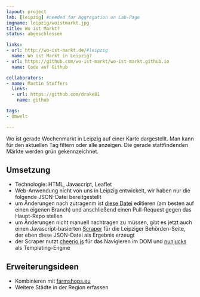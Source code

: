 ```yaml
---
layout: project
lab: [leipzig] #needed for Aggregation on Lab-Page
imgname: leipzig/woistmarkt.jpg
title: Wo ist Markt?
status: abgeschlossen

links:
- url: http://wo-ist-markt.de/#leipzig
  name: Wo ist Markt in Leipzig?
- url: https://github.com/wo-ist-markt/wo-ist-markt.github.io
  name: Code auf Github

collaborators:
- name: Martin Stoffers
  links:
  - url: https://github.com/drake81
    name: github

tags:
- Umwelt

---
```


Wo ist gerade Wochenmarkt in Leipzig auf einer Karte dargestellt. Man kann für den aktuellen Tag filtern oder alle anzeigen. Die gerade stattfindenden Märkte werden grün gekennzeichnet.


## Umsetzung
 * Technologie: HTML, Javascript, Leaflet
 * Web-Anwendung nicht von uns in Leipzig entwickelt, wir haben nur die folgende JSON-Datei bereitgestellt
 * um Änderungen nach zutragenm ist [diese Datei](https://github.com/CodeforLeipzig/wo-ist-markt.github.io/blob/master/cities/leipzig.json) editieren (am besten auf einen eigenen Branch) und anschließend einen Pull-Request gegen das Haupt-Repo stellen
 * um Änderungen nicht manuell nachtragen zu müssen, gibt es jetzt auch einen Javascript-basierten [Scraper](https://github.com/CodeforLeipzig/wo-ist-markt-scraper) für die Leipziger Behörden-Seite, der eben diese JSON-Datei als Ergebnis erzeugt
 * der Scraper nutzt [cheerio.js](https://github.com/cheeriojs/cheerio) für das Navigieren im DOM und [nunjucks](https://mozilla.github.io/nunjucks/) als Templating-Engine

## Erweiterungsideen
 * Kombinieren mit [farmshops.eu](https://farmshops.eu)
 * Weitere Städte in der Region erfassen
